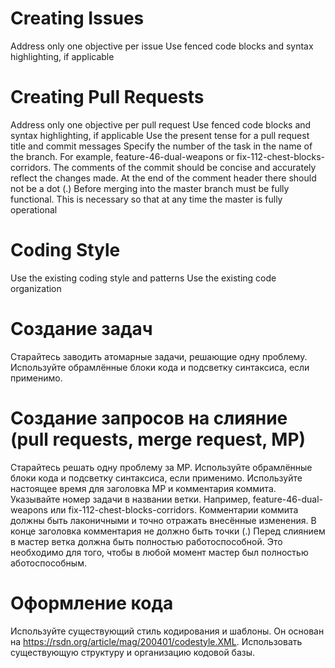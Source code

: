 # Creating Issues
Address only one objective per issue
Use fenced code blocks and syntax highlighting, if applicable

# Creating Pull Requests
Address only one objective per pull request
Use fenced code blocks and syntax highlighting, if applicable
Use the present tense for a pull request title and commit messages
Specify the number of the task in the name of the branch. For example, feature-46-dual-weapons or fix-112-chest-blocks-corridors.
The comments of the commit should be concise and accurately reflect the changes made. At the end of the comment header there should not be a dot (.)
Before merging into the master branch must be fully functional. This is necessary so that at any time the master is fully operational

# Coding Style
Use the existing coding style and patterns
Use the existing code organization


# Создание задач
Старайтесь заводить атомарные задачи, решающие одну проблему.
Используйте обрамлённые блоки кода и подсветку синтаксиса, если применимо.

# Создание запросов на слияние (pull requests, merge request, МР)
Старайтесь решать одну проблему за МР.
Используйте обрамлённые блоки кода и подсветку синтаксиса, если применимо.
Используйте настоящее время для заголовка МР и комментария коммита.
Указывайте номер задачи в названии ветки. Например, feature-46-dual-weapons или fix-112-chest-blocks-corridors.
Комментарии коммита должны быть лаконичными и точно отражать внесённые изменения. В конце заголовка комментария не должно быть точки (.)
Перед слиянием в мастер ветка должна быть полностью работоспособной. Это необходимо для того, чтобы в любой момент мастер был полностью аботоспособным.

# Оформление кода
Используйте существующий стиль кодирования и шаблоны. Он основан на https://rsdn.org/article/mag/200401/codestyle.XML.
Использовать существующую структуру и организацию кодовой базы.
